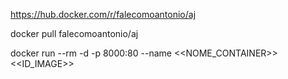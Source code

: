 
https://hub.docker.com/r/falecomoantonio/aj

docker pull falecomoantonio/aj

docker run --rm -d -p 8000:80 --name <<NOME_CONTAINER>> <<ID_IMAGE>>